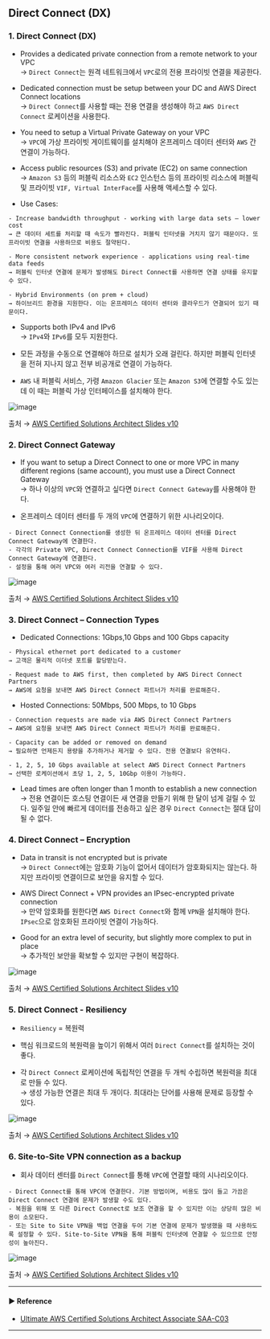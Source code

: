 ## Direct Connect (DX)
### 1. Direct Connect (DX)
- Provides a dedicated private connection from a remote network to your VPC  
→ `Direct Connect`는 원격 네트워크에서 `VPC`로의 전용 프라이빗 연결을 제공한다.

- Dedicated connection must be setup between your DC and AWS Direct Connect locations  
→ `Direct Connect`를 사용할 때는 전용 연결을 생성해야 하고 `AWS Direct Connect` 로케이션을 사용한다.

- You need to setup a Virtual Private Gateway on your VPC  
→ `VPC`에 가상 프라이빗 게이트웨이를 설치해야 온프레미스 데이터 센터와 `AWS` 간 연결이 가능하다.

- Access public resources (S3) and private (EC2) on same connection  
→ `Amazon S3` 등의 퍼블릭 리소스와 `EC2` 인스턴스 등의 프라이빗 리소스에 퍼블릭 및 프라이빗 `VIF, Virtual InterFace`를 사용해 액세스할 수 있다.

- Use Cases:
~~~
- Increase bandwidth throughput - working with large data sets – lower cost
→ 큰 데이터 세트를 처리할 때 속도가 빨라진다. 퍼블릭 인터넷을 거치지 않기 때문이다. 또 프라이빗 연결을 사용하므로 비용도 절약된다.

- More consistent network experience - applications using real-time data feeds
→ 퍼블릭 인터넷 연결에 문제가 발생해도 Direct Connect를 사용하면 연결 상태를 유지할 수 있다.

- Hybrid Environments (on prem + cloud)
→ 하이브리드 환경을 지원한다. 이는 온프레미스 데이터 센터와 클라우드가 연결되어 있기 때문이다.
~~~

- Supports both IPv4 and IPv6  
→ `IPv4`와 `IPv6`를 모두 지원한다.

- 모든 과정을 수동으로 연결해야 하므로 설치가 오래 걸린다. 하지만 퍼블릭 인터넷을 전혀 지나지 않고 전부 비공개로 연결이 가능하다.

- `AWS` 내 퍼블릭 서비스, 가령 `Amazon Glacier` 또는 `Amazon S3`에 연결할 수도 있는데 이 때는 퍼블릭 가상 인터페이스를 설치해야 한다.

![image](https://github.com/sanguk2794/AWS/assets/97398071/171bdb95-e0ea-4431-a0b2-4a41eea45b8f)

출처 → [AWS Certified Solutions Architect Slides v10](https://courses.datacumulus.com/downloads/certified-solutions-architect-pn9/)

### 2. Direct Connect Gateway
- If you want to setup a Direct Connect to one or more VPC in many different regions (same account), you must use a Direct Connect Gateway  
→ 하나 이상의 `VPC`와 연결하고 싶다면 `Direct Connect Gateway`를 사용해야 한다.

- 온프레미스 데이터 센터를 두 개의 `VPC`에 연결하기 위한 시나리오이다.
~~~
- Direct Connect Connection를 생성한 뒤 온프레미스 데이터 센터를 Direct Connect Gateway에 연결한다.
- 각각의 Private VPC, Direct Connect Connection를 VIF를 사용해 Direct Connect Gateway에 연결한다.
- 설정을 통해 여러 VPC와 여러 리전을 연결할 수 있다.
~~~

![image](https://github.com/sanguk2794/AWS/assets/97398071/175e02de-f842-42d4-b122-c3ef8abe5b57)

출처 → [AWS Certified Solutions Architect Slides v10](https://courses.datacumulus.com/downloads/certified-solutions-architect-pn9/)

### 3. Direct Connect – Connection Types
- Dedicated Connections: 1Gbps,10 Gbps and 100 Gbps capacity
~~~
- Physical ethernet port dedicated to a customer
→ 고객은 물리적 이더넷 포트를 할당받는다.

- Request made to AWS first, then completed by AWS Direct Connect Partners
→ AWS에 요청을 보내면 AWS Direct Connect 파트너가 처리를 완료해준다.
~~~

- Hosted Connections: 50Mbps, 500 Mbps, to 10 Gbps
~~~
- Connection requests are made via AWS Direct Connect Partners
→ AWS에 요청을 보내면 AWS Direct Connect 파트너가 처리를 완료해준다.

- Capacity can be added or removed on demand
→ 필요하면 언제든지 용량을 추가하거나 제거할 수 있다. 전용 연결보다 유연하다.

- 1, 2, 5, 10 Gbps available at select AWS Direct Connect Partners
→ 선택한 로케이션에서 초당 1, 2, 5, 10Gbp 이용이 가능하다.
~~~

- Lead times are often longer than 1 month to establish a new connection  
→ 전용 연결이든 호스팅 연결이든 새 연결을 만들기 위해 한 달이 넘게 걸릴 수 있다. 일주일 안에 빠르게 데이터를 전송하고 싶은 경우 `Direct Connect`는 절대 답이 될 수 없다.

### 4. Direct Connect – Encryption
- Data in transit is not encrypted but is private  
→ `Direct Connect`에는 암호화 기능이 없어서 데이터가 암호화되지는 않는다. 하지만 프라이빗 연결이므로 보안을 유지할 수 있다.

- AWS Direct Connect + VPN provides an IPsec-encrypted private connection  
→ 만약 암호화를 원한다면 `AWS Direct Connect`와 함께 `VPN`을 설치해야 한다. `IPsec`으로 암호화된 프라이빗 연결이 가능하다.

- Good for an extra level of security, but slightly more complex to put in place  
→ 추가적인 보안을 확보할 수 있지만 구현이 복잡하다.

![image](https://github.com/sanguk2794/AWS/assets/97398071/2c1db084-a6a2-45dc-88f2-2cb22de63f20)

출처 → [AWS Certified Solutions Architect Slides v10](https://courses.datacumulus.com/downloads/certified-solutions-architect-pn9/)

### 5. Direct Connect - Resiliency
- `Resiliency` = 복원력

- 핵심 워크로드의 복원력을 높이기 위해서 여러 `Direct Connect`를 설치하는 것이 좋다.

- 각 `Direct Connect` 로케이션에 독립적인 연결을 두 개씩 수립하면 복원력을 최대로 만들 수 있다.  
→ 생성 가능한 연결은 최대 두 개이다. 최대라는 단어를 사용해 문제로 등장할 수 있다.

![image](https://github.com/sanguk2794/AWS/assets/97398071/2c7732ce-0b90-4736-aa7e-467ef6eaf12f)

출처 → [AWS Certified Solutions Architect Slides v10](https://courses.datacumulus.com/downloads/certified-solutions-architect-pn9/)

### 6. Site-to-Site VPN connection as a backup
- 회사 데이터 센터를 `Direct Connect`를 통해 `VPC`에 연결할 때의 시나리오이다.
~~~
- Direct Connect를 통해 VPC에 연결한다. 기본 방법이며, 비용도 많이 들고 가끔은 Direct Connect 연결에 문제가 발생할 수도 있다.
- 복원을 위해 또 다른 Direct Connect로 보조 연결을 할 수 있지만 이는 상당히 많은 비용이 소모된다.
- 또는 Site to Site VPN을 백업 연결을 두어 기본 연결에 문제가 발생했을 때 사용하도록 설정할 수 있다. Site-to-Site VPN을 통해 퍼블릭 인터넷에 연결할 수 있으므로 안정성이 높아진다.
~~~

![image](https://github.com/sanguk2794/AWS/assets/97398071/fe3db549-61af-4520-915f-fed285127006)

출처 → [AWS Certified Solutions Architect Slides v10](https://courses.datacumulus.com/downloads/certified-solutions-architect-pn9/)

---
#### ▶ Reference
- [Ultimate AWS Certified Solutions Architect Associate SAA-C03](https://www.udemy.com/course/aws-certified-solutions-architect-associate-saa-c03/)
---